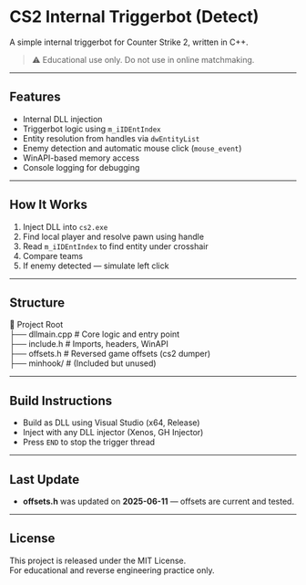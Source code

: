 # CS2 Internal Triggerbot (Detect)

A simple internal triggerbot for Counter Strike 2, written in C++.

> ⚠️ Educational use only. Do not use in online matchmaking.

---

## Features

- Internal DLL injection
- Triggerbot logic using `m_iIDEntIndex`
- Entity resolution from handles via `dwEntityList`
- Enemy detection and automatic mouse click (`mouse_event`)
- WinAPI-based memory access
- Console logging for debugging

---

## How It Works

1. Inject DLL into `cs2.exe`
2. Find local player and resolve pawn using handle
3. Read `m_iIDEntIndex` to find entity under crosshair
4. Compare teams
5. If enemy detected — simulate left click

---

## Structure

📁 Project Root  
├── dllmain.cpp  # Core logic and entry point  
├── include.h   # Imports, headers, WinAPI  
├── offsets.h   # Reversed game offsets (cs2 dumper)  
├── minhook/    # (Included but unused)  

---

## Build Instructions

- Build as DLL using Visual Studio (x64, Release)  
- Inject with any DLL injector (Xenos, GH Injector)  
- Press `END` to stop the trigger thread  

---

## Last Update

- **offsets.h** was updated on **2025-06-11** — offsets are current and tested.

---

## License

This project is released under the MIT License.  
For educational and reverse engineering practice only.
